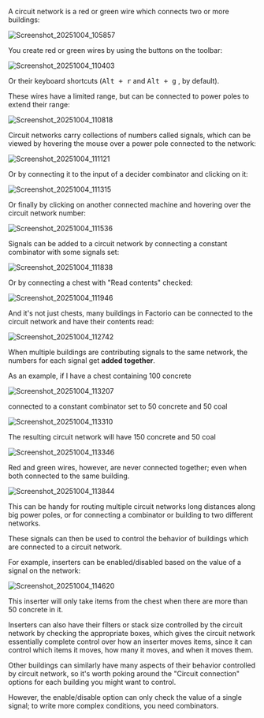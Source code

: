 
A circuit network is a red or green wire which connects two or more buildings:

![Screenshot_20251004_105857](attachments/Screenshot_20251004_105857.png)

You create red or green wires by using the buttons on the toolbar:

![Screenshot_20251004_110403](attachments/Screenshot_20251004_110403.png)

Or their keyboard shortcuts (<kbd>Alt + r</kbd> and <kbd>Alt + g</kbd> , by default).

These wires have a limited range, but can be connected to power poles to extend their range:

![Screenshot_20251004_110818](attachments/Screenshot_20251004_110818.png)

Circuit networks carry collections of numbers called signals, which can be viewed by hovering the mouse over a power pole connected to the network:

![Screenshot_20251004_111121](attachments/Screenshot_20251004_111121.png)

Or by connecting it to the input of a decider combinator and clicking on it:

![Screenshot_20251004_111315](attachments/Screenshot_20251004_111315.png)

Or finally by clicking on another connected machine and hovering over the circuit network number:

![Screenshot_20251004_111536](attachments/Screenshot_20251004_111536.png)

Signals can be added to a circuit network by connecting a constant combinator with some signals set:

![Screenshot_20251004_111838](attachments/Screenshot_20251004_111838.png)

Or by connecting a chest with "Read contents" checked:

![Screenshot_20251004_111946](attachments/Screenshot_20251004_111946.png)

And it's not just chests, many buildings in Factorio can be connected to the circuit network and have their contents read:

![Screenshot_20251004_112742](attachments/Screenshot_20251004_112742.png)

When multiple buildings are contributing signals to the same network, the numbers for each signal get **added together**.

As an example, if I have a chest containing 100 concrete

![Screenshot_20251004_113207](attachments/Screenshot_20251004_113207.png)

connected to a constant combinator set to 50 concrete and 50 coal

![Screenshot_20251004_113310](attachments/Screenshot_20251004_113310.png)

The resulting circuit network will have 150 concrete and 50 coal

![Screenshot_20251004_113346](attachments/Screenshot_20251004_113346.png)

Red and green wires, however, are never connected together; even when both connected to the same building.

![Screenshot_20251004_113844](attachments/Screenshot_20251004_113844.png)

This can be handy for routing multiple circuit networks long distances along big power poles, or for connecting a combinator or building to two different networks.

These signals can then be used to control the behavior of buildings which are connected to a circuit network.

For example, inserters can be enabled/disabled based on the value of a signal on the network:

![Screenshot_20251004_114620](attachments/Screenshot_20251004_114620.png)

This inserter will only take items from the chest when there are more than 50 concrete in it.

Inserters can also have their filters or stack size controlled by the circuit network by checking the appropriate boxes, which gives the circuit network essentially complete control over how an inserter moves items, since it can control which items it moves, how many it moves, and when it moves them.

Other buildings can similarly have many aspects of their behavior controlled by circuit network, so it's worth poking around the "Circuit connection" options for each building you might want to control.

However, the enable/disable option can only check the value of a single signal; to write more complex conditions, you need combinators.